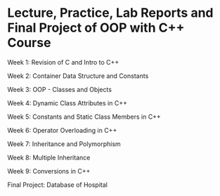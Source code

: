 # Lecture, Practice, Lab Reports and Final Project of OOP with C++ Course

Week 1: Revision of C and Intro to C++

Week 2: Container Data Structure and Constants

Week 3: OOP - Classes and Objects

Week 4: Dynamic Class Attributes in C++

Week 5: Constants and Static Class Members in C++

Week 6: Operator Overloading in C++

Week 7: Inheritance and Polymorphism

Week 8: Multiple Inheritance

Week 9: Conversions in C++

Final Project: Database of Hospital
